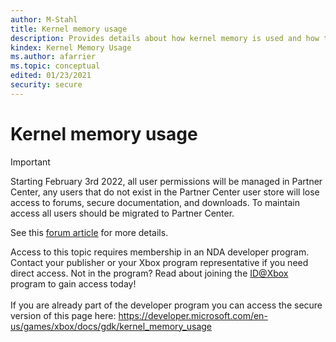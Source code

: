 ```yaml
---
author: M-Stahl
title: Kernel memory usage
description: Provides details about how kernel memory is used and how to query the contents.
kindex: Kernel Memory Usage
ms.author: afarrier
ms.topic: conceptual
edited: 01/23/2021
security: secure
---
```


# Kernel memory usage
> [!IMPORTANT]
> Starting February 3rd 2022, all user permissions will be managed in Partner Center, any users that do not exist in the Partner Center user store will lose access to forums, secure documentation, and downloads. To maintain access all users should be migrated to Partner Center. <p></p>See this <a href="https://forums.xboxlive.com/articles/132187/breaking-change-user-access-for-forums-secure-docu.html">forum article</a> for more details.  

 Access to this topic requires membership in an NDA developer program. Contact your publisher or your Xbox program representative if you need direct access. Not in the program? Read about joining the <a href="https://www.xbox.com/Developers/id">ID@Xbox</a> program to gain access today!  <br/><br/>If you are already part of the developer program you can access the secure version of this page here: <a target="_blank" href="https://developer.microsoft.com/en-us/games/xbox/docs/gdk/kernel_memory_usage">https://developer.microsoft.com/en-us/games/xbox/docs/gdk/kernel_memory_usage</a>